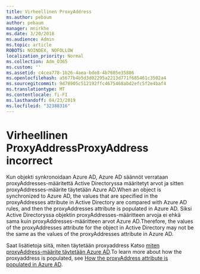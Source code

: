 ```yaml
---
title: Virheellinen ProxyAddress
ms.author: pebaum
author: pebaum
manager: mnirkhe
ms.date: 3/20/2018
ms.audience: Admin
ms.topic: article
ROBOTS: NOINDEX, NOFOLLOW
localization_priority: Normal
ms.collection: Adm_O365
ms.custom: ''
ms.assetid: c4cea778-1b26-4aea-bde8-4b7605e35886
ms.openlocfilehash: a5677b4b5d3d02295a2213d771f685461c3502a4
ms.sourcegitcommit: 9d78905c512192ffc4675468abd2efc5f2e4baf4
ms.translationtype: MT
ms.contentlocale: fi-FI
ms.lasthandoff: 04/23/2019
ms.locfileid: "32388316"
---
```

# <a name="proxyaddress-incorrect"></a><span data-ttu-id="758a8-102">Virheellinen ProxyAddress</span><span class="sxs-lookup"><span data-stu-id="758a8-102">ProxyAddress incorrect</span></span>

<span data-ttu-id="758a8-103">Kun objekti synkronoidaan Azure AD, Azure AD säännöt verrataan proxyAddresses-määritettä Active Directoryssa määritetyt arvot ja sitten proxyAddresses-määrite täytetään Azure AD.</span><span class="sxs-lookup"><span data-stu-id="758a8-103">When an object is synchronized to Azure AD, the values that are specified in the proxyAddresses attribute in Active Directory are compared with Azure AD rules, and then the proxyAddresses attribute is populated in Azure AD.</span></span> <span data-ttu-id="758a8-104">Siksi Active Directoryssa objektin proxyAddresses-määritteen arvoja ei ehkä sama kuin proxyAddresses-määritteen arvot Azure AD.</span><span class="sxs-lookup"><span data-stu-id="758a8-104">Therefore, the values of the proxyAddresses attribute for the object in Active Directory may not be the same as the values of the proxyAddresses attribute in Azure AD.</span></span>
  
<span data-ttu-id="758a8-105">Saat lisätietoja siitä, miten täytetään proxyaddress Katso [miten proxyAddress-määrite täytetään Azure AD](https://support.microsoft.com/help/3190357/how-the-proxyaddresses-attribute-is-populated-in-azure-ad).</span><span class="sxs-lookup"><span data-stu-id="758a8-105">To learn more about how the proxyaddress is populated, see [How the proxyAddress attribute is populated in Azure AD](https://support.microsoft.com/help/3190357/how-the-proxyaddresses-attribute-is-populated-in-azure-ad).</span></span>
  

